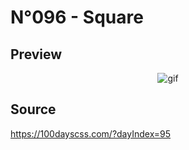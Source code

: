# N°096 - Square

## Preview
<p align="center">
<img src="https://user-images.githubusercontent.com/51888438/111162122-252c8880-859c-11eb-92e2-bd17167f8d0e.gif" alt="gif" >
</p>

## Source
https://100dayscss.com/?dayIndex=95
